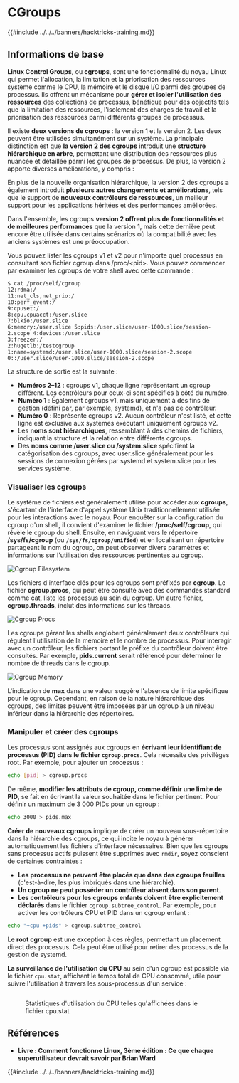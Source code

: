 # CGroups

{{#include ../../../banners/hacktricks-training.md}}

## Informations de base

**Linux Control Groups**, ou **cgroups**, sont une fonctionnalité du noyau Linux qui permet l'allocation, la limitation et la priorisation des ressources système comme le CPU, la mémoire et le disque I/O parmi des groupes de processus. Ils offrent un mécanisme pour **gérer et isoler l'utilisation des ressources** des collections de processus, bénéfique pour des objectifs tels que la limitation des ressources, l'isolement des charges de travail et la priorisation des ressources parmi différents groupes de processus.

Il existe **deux versions de cgroups** : la version 1 et la version 2. Les deux peuvent être utilisées simultanément sur un système. La principale distinction est que **la version 2 des cgroups** introduit une **structure hiérarchique en arbre**, permettant une distribution des ressources plus nuancée et détaillée parmi les groupes de processus. De plus, la version 2 apporte diverses améliorations, y compris :

En plus de la nouvelle organisation hiérarchique, la version 2 des cgroups a également introduit **plusieurs autres changements et améliorations**, tels que le support de **nouveaux contrôleurs de ressources**, un meilleur support pour les applications héritées et des performances améliorées.

Dans l'ensemble, les cgroups **version 2 offrent plus de fonctionnalités et de meilleures performances** que la version 1, mais cette dernière peut encore être utilisée dans certains scénarios où la compatibilité avec les anciens systèmes est une préoccupation.

Vous pouvez lister les cgroups v1 et v2 pour n'importe quel processus en consultant son fichier cgroup dans /proc/\<pid>. Vous pouvez commencer par examiner les cgroups de votre shell avec cette commande :
```shell-session
$ cat /proc/self/cgroup
12:rdma:/
11:net_cls,net_prio:/
10:perf_event:/
9:cpuset:/
8:cpu,cpuacct:/user.slice
7:blkio:/user.slice
6:memory:/user.slice 5:pids:/user.slice/user-1000.slice/session-2.scope 4:devices:/user.slice
3:freezer:/
2:hugetlb:/testcgroup
1:name=systemd:/user.slice/user-1000.slice/session-2.scope
0::/user.slice/user-1000.slice/session-2.scope
```
La structure de sortie est la suivante :

- **Numéros 2–12** : cgroups v1, chaque ligne représentant un cgroup différent. Les contrôleurs pour ceux-ci sont spécifiés à côté du numéro.
- **Numéro 1** : Également cgroups v1, mais uniquement à des fins de gestion (défini par, par exemple, systemd), et n'a pas de contrôleur.
- **Numéro 0** : Représente cgroups v2. Aucun contrôleur n'est listé, et cette ligne est exclusive aux systèmes exécutant uniquement cgroups v2.
- Les **noms sont hiérarchiques**, ressemblant à des chemins de fichiers, indiquant la structure et la relation entre différents cgroups.
- Des **noms comme /user.slice ou /system.slice** spécifient la catégorisation des cgroups, avec user.slice généralement pour les sessions de connexion gérées par systemd et system.slice pour les services système.

### Visualiser les cgroups

Le système de fichiers est généralement utilisé pour accéder aux **cgroups**, s'écartant de l'interface d'appel système Unix traditionnellement utilisée pour les interactions avec le noyau. Pour enquêter sur la configuration du cgroup d'un shell, il convient d'examiner le fichier **/proc/self/cgroup**, qui révèle le cgroup du shell. Ensuite, en naviguant vers le répertoire **/sys/fs/cgroup** (ou **`/sys/fs/cgroup/unified`**) et en localisant un répertoire partageant le nom du cgroup, on peut observer divers paramètres et informations sur l'utilisation des ressources pertinentes au cgroup.

![Cgroup Filesystem](<../../../images/image (1128).png>)

Les fichiers d'interface clés pour les cgroups sont préfixés par **cgroup**. Le fichier **cgroup.procs**, qui peut être consulté avec des commandes standard comme cat, liste les processus au sein du cgroup. Un autre fichier, **cgroup.threads**, inclut des informations sur les threads.

![Cgroup Procs](<../../../images/image (281).png>)

Les cgroups gérant les shells englobent généralement deux contrôleurs qui régulent l'utilisation de la mémoire et le nombre de processus. Pour interagir avec un contrôleur, les fichiers portant le préfixe du contrôleur doivent être consultés. Par exemple, **pids.current** serait référencé pour déterminer le nombre de threads dans le cgroup.

![Cgroup Memory](<../../../images/image (677).png>)

L'indication de **max** dans une valeur suggère l'absence de limite spécifique pour le cgroup. Cependant, en raison de la nature hiérarchique des cgroups, des limites peuvent être imposées par un cgroup à un niveau inférieur dans la hiérarchie des répertoires.

### Manipuler et créer des cgroups

Les processus sont assignés aux cgroups en **écrivant leur identifiant de processus (PID) dans le fichier `cgroup.procs`**. Cela nécessite des privilèges root. Par exemple, pour ajouter un processus :
```bash
echo [pid] > cgroup.procs
```
De même, **modifier les attributs de cgroup, comme définir une limite de PID**, se fait en écrivant la valeur souhaitée dans le fichier pertinent. Pour définir un maximum de 3 000 PIDs pour un cgroup :
```bash
echo 3000 > pids.max
```
**Créer de nouveaux cgroups** implique de créer un nouveau sous-répertoire dans la hiérarchie des cgroups, ce qui incite le noyau à générer automatiquement les fichiers d'interface nécessaires. Bien que les cgroups sans processus actifs puissent être supprimés avec `rmdir`, soyez conscient de certaines contraintes :

- **Les processus ne peuvent être placés que dans des cgroups feuilles** (c'est-à-dire, les plus imbriqués dans une hiérarchie).
- **Un cgroup ne peut posséder un contrôleur absent dans son parent**.
- **Les contrôleurs pour les cgroups enfants doivent être explicitement déclarés** dans le fichier `cgroup.subtree_control`. Par exemple, pour activer les contrôleurs CPU et PID dans un cgroup enfant :
```bash
echo "+cpu +pids" > cgroup.subtree_control
```
Le **root cgroup** est une exception à ces règles, permettant un placement direct des processus. Cela peut être utilisé pour retirer des processus de la gestion de systemd.

**La surveillance de l'utilisation du CPU** au sein d'un cgroup est possible via le fichier `cpu.stat`, affichant le temps total de CPU consommé, utile pour suivre l'utilisation à travers les sous-processus d'un service :

<figure><img src="../../../images/image (908).png" alt=""><figcaption><p>Statistiques d'utilisation du CPU telles qu'affichées dans le fichier cpu.stat</p></figcaption></figure>

## Références

- **Livre : Comment fonctionne Linux, 3ème édition : Ce que chaque superutilisateur devrait savoir par Brian Ward**

{{#include ../../../banners/hacktricks-training.md}}
